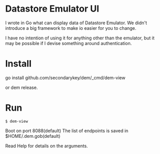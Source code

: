 # Datastore Emulator UI

I wrote in Go what can display data of Datastore Emulator.
We didn't introduce a big framework to make io easier for you to change.

I have no intention of using it for anything other than the emulator, but it may be possible if I devise something around authentication.

# Install

go install github.com/secondarykey/dem/_cmd/dem-view

or dem release.

# Run

```
$ dem-view
```

Boot on port 8088(default)
The list of endpoints is saved in $HOME/.dem.gob(default)


Read Help for details on the arguments.


